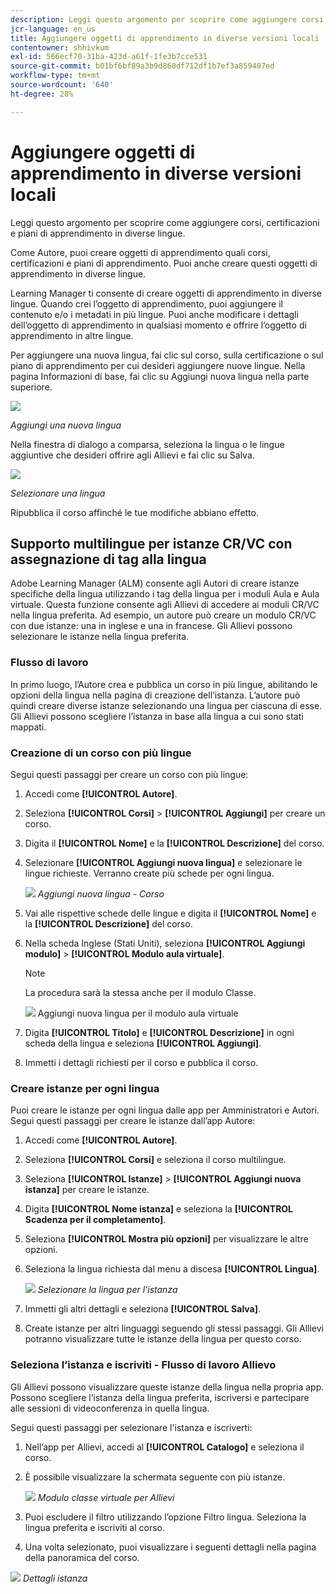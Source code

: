 ```yaml
---
description: Leggi questo argomento per scoprire come aggiungere corsi, certificazioni e piani di apprendimento in diverse lingue.
jcr-language: en_us
title: Aggiungere oggetti di apprendimento in diverse versioni locali
contentowner: shhivkum
exl-id: 566ecf70-31ba-423d-a61f-1fe3b7cce531
source-git-commit: b01bf6bf89a3b9d860df712df1b7ef3a859407ed
workflow-type: tm+mt
source-wordcount: '640'
ht-degree: 28%

---
```


# Aggiungere oggetti di apprendimento in diverse versioni locali

Leggi questo argomento per scoprire come aggiungere corsi, certificazioni e piani di apprendimento in diverse lingue.

Come Autore, puoi creare oggetti di apprendimento quali corsi, certificazioni e piani di apprendimento. Puoi anche creare questi oggetti di apprendimento in diverse lingue.

Learning Manager ti consente di creare oggetti di apprendimento in diverse lingue. Quando crei l’oggetto di apprendimento, puoi aggiungere il contenuto e/o i metadati in più lingue. Puoi anche modificare i dettagli dell’oggetto di apprendimento in qualsiasi momento e offrire l’oggetto di apprendimento in altre lingue.

Per aggiungere una nuova lingua, fai clic sul corso, sulla certificazione o sul piano di apprendimento per cui desideri aggiungere nuove lingue. Nella pagina Informazioni di base, fai clic su Aggiungi nuova lingua nella parte superiore.

![](assets/addnewlocale.png)

*Aggiungi una nuova lingua*

Nella finestra di dialogo a comparsa, seleziona la lingua o le lingue aggiuntive che desideri offrire agli Allievi e fai clic su Salva.

![](assets/selectlang.png)

*Selezionare una lingua*

Ripubblica il corso affinché le tue modifiche abbiano effetto.

## Supporto multilingue per istanze CR/VC con assegnazione di tag alla lingua

Adobe Learning Manager (ALM) consente agli Autori di creare istanze specifiche della lingua utilizzando i tag della lingua per i moduli Aula e Aula virtuale. Questa funzione consente agli Allievi di accedere ai moduli CR/VC nella lingua preferita. Ad esempio, un autore può creare un modulo CR/VC con due istanze: una in inglese e una in francese. Gli Allievi possono selezionare le istanze nella lingua preferita.

### Flusso di lavoro

In primo luogo, l’Autore crea e pubblica un corso in più lingue, abilitando le opzioni della lingua nella pagina di creazione dell’istanza. L’autore può quindi creare diverse istanze selezionando una lingua per ciascuna di esse. Gli Allievi possono scegliere l’istanza in base alla lingua a cui sono stati mappati.

### Creazione di un corso con più lingue

Segui questi passaggi per creare un corso con più lingue:

1. Accedi come **[!UICONTROL Autore]**.
2. Seleziona **[!UICONTROL Corsi]** > **[!UICONTROL Aggiungi]** per creare un corso.
3. Digita il **[!UICONTROL Nome]** e la **[!UICONTROL Descrizione]** del corso.
4. Selezionare **[!UICONTROL Aggiungi nuova lingua]** e selezionare le lingue richieste. Verranno create più schede per ogni lingua.

   ![](assets/language-tabs.png)
   _Aggiungi nuova lingua - Corso_
5. Vai alle rispettive schede delle lingue e digita il **[!UICONTROL Nome]** e la **[!UICONTROL Descrizione]** del corso.
6. Nella scheda Inglese (Stati Uniti), seleziona **[!UICONTROL Aggiungi modulo]** > **[!UICONTROL Modulo aula virtuale]**.

   >[!NOTE]
   >
   >La procedura sarà la stessa anche per il modulo Classe.

   ![](assets/vc-page.png)
Aggiungi nuova lingua per il modulo aula virtuale

7. Digita **[!UICONTROL Titolo]** e **[!UICONTROL Descrizione]** in ogni scheda della lingua e seleziona **[!UICONTROL Aggiungi]**.
8. Immetti i dettagli richiesti per il corso e pubblica il corso.

### Creare istanze per ogni lingua

Puoi creare le istanze per ogni lingua dalle app per Amministratori e Autori. Segui questi passaggi per creare le istanze dall’app Autore:

1. Accedi come **[!UICONTROL Autore]**.
2. Seleziona **[!UICONTROL Corsi]** e seleziona il corso multilingue.
3. Seleziona **[!UICONTROL Istanze]** > **[!UICONTROL Aggiungi nuova istanza]** per creare le istanze.
4. Digita **[!UICONTROL Nome istanza]** e seleziona la **[!UICONTROL Scadenza per il completamento]**.
5. Seleziona **[!UICONTROL Mostra più opzioni]** per visualizzare le altre opzioni.
6. Seleziona la lingua richiesta dal menu a discesa **[!UICONTROL Lingua]**.

   ![](assets/select-language.png)
   _Selezionare la lingua per l&#39;istanza_

7. Immetti gli altri dettagli e seleziona **[!UICONTROL Salva]**.
8. Create istanze per altri linguaggi seguendo gli stessi passaggi. Gli Allievi potranno visualizzare tutte le istanze della lingua per questo corso.

### Seleziona l’istanza e iscriviti - Flusso di lavoro Allievo

Gli Allievi possono visualizzare queste istanze della lingua nella propria app. Possono scegliere l’istanza della lingua preferita, iscriversi e partecipare alle sessioni di videoconferenza in quella lingua.

Segui questi passaggi per selezionare l&#39;istanza e iscriverti:

1. Nell’app per Allievi, accedi al **[!UICONTROL Catalogo]** e seleziona il corso.
2. È possibile visualizzare la schermata seguente con più istanze.

   ![](assets/learner-view.png)
   _Modulo classe virtuale per Allievi_

3. Puoi escludere il filtro utilizzando l’opzione Filtro lingua. Seleziona la lingua preferita e iscriviti al corso.
4. Una volta selezionato, puoi visualizzare i seguenti dettagli nella pagina della panoramica del corso.

![](assets/course-overview.png)
_Dettagli istanza_



